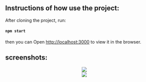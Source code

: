 ## Instructions of how use the project:
After cloning the project, run:

#### `npm start`

then you can Open [http://localhost:3000](http://localhost:3000) to view it in the browser.

## screenshots:
<div align="center">
  <image src="https://user-images.githubusercontent.com/68134403/139710311-8d6509a5-e9db-4456-a3d5-7515d2df96b1.png"/>
</div>
<div align="center">
  <image src="https://user-images.githubusercontent.com/68134403/139710329-76b2cee6-4b97-436b-927c-dc6402174d14.png"/>
</div>
